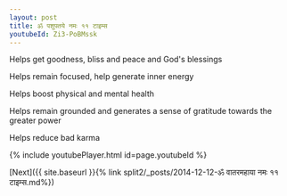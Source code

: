 ```yaml
---
layout: post
title: ॐ पशुपतये नमः ११ टाइम्स
youtubeId: Zi3-PoBMssk
---
```

 
 
Helps get goodness, bliss and peace and God's blessings
 
Helps remain focused, help generate inner energy 
 
Helps boost physical and mental health 
 
Helps remain grounded and generates a sense of gratitude towards the greater power 
 
Helps reduce bad karma
 
 
 
 


{% include youtubePlayer.html id=page.youtubeId %}
 
[Next]({{ site.baseurl }}{% link  split2/_posts/2014-12-12-ॐ वातरमहाया नमः ११ टाइम्स.md%})
 

